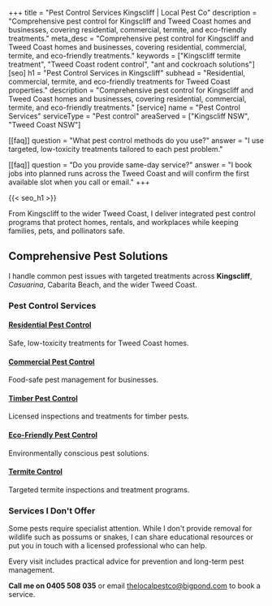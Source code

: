 +++
title = "Pest Control Services Kingscliff | Local Pest Co"
description = "Comprehensive pest control for Kingscliff and Tweed Coast homes and businesses, covering residential, commercial, termite, and eco-friendly treatments."
meta_desc = "Comprehensive pest control for Kingscliff and Tweed Coast homes and businesses, covering residential, commercial, termite, and eco-friendly treatments."
keywords = ["Kingscliff termite treatment", "Tweed Coast rodent control", "ant and cockroach solutions"]
[seo]
h1 = "Pest Control Services in Kingscliff"
subhead = "Residential, commercial, termite, and eco-friendly treatments for Tweed Coast properties."
description = "Comprehensive pest control for Kingscliff and Tweed Coast homes and businesses, covering residential, commercial, termite, and eco-friendly treatments."
[service]
name = "Pest Control Services"
serviceType = "Pest control"
areaServed = ["Kingscliff NSW", "Tweed Coast NSW"]

[[faq]]
question = "What pest control methods do you use?"
answer = "I use targeted, low-toxicity treatments tailored to each pest problem."

[[faq]]
question = "Do you provide same-day service?"
answer = "I book jobs into planned runs across the Tweed Coast and will confirm the first available slot when you call or email."
+++

{{< seo_h1 >}}

From Kingscliff to the wider Tweed Coast, I deliver integrated pest control programs that protect homes, rentals, and workplaces while keeping families, pets, and pollinators safe.

## Comprehensive Pest Solutions

I handle common pest issues with targeted treatments across **Kingscliff**, *Casuarina*, Cabarita Beach, and the wider Tweed Coast.

### Pest Control Services

#### [Residential Pest Control](/residential-pest-control/)
Safe, low-toxicity treatments for Tweed Coast homes.

#### [Commercial Pest Control](/commercial-pest-control/)
Food-safe pest management for businesses.

#### [Timber Pest Control](/timber-pest-control/)
Licensed inspections and treatments for timber pests.

#### [Eco-Friendly Pest Control](/eco-friendly-pest-control/)
Environmentally conscious pest solutions.

#### [Termite Control](/termite-control-northern-rivers/)
Targeted termite inspections and treatment programs.

### Services I Don't Offer

Some pests require specialist attention. While I don't provide removal for wildlife such as possums or snakes, I can share educational resources or put you in touch with a licensed professional who can help.

Every visit includes practical advice for prevention and long-term pest management.

**Call me on 0405 508 035** or email [thelocalpestco@bigpond.com](mailto:thelocalpestco@bigpond.com) to book a service.
